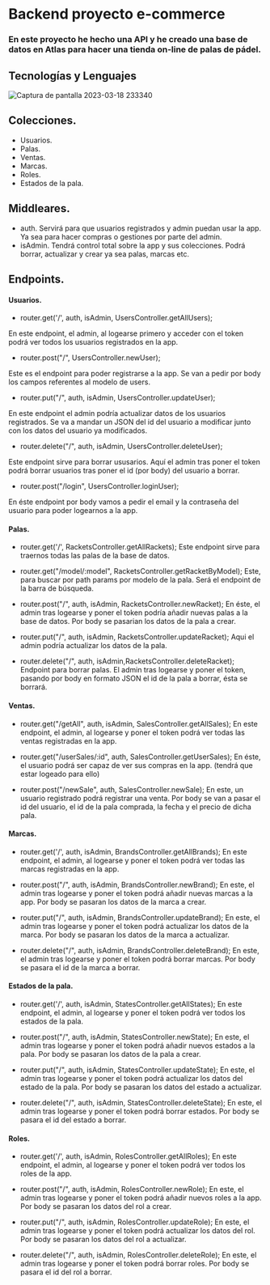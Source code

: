 # Backend proyecto e-commerce

### En este proyecto he hecho una API y he creado una base de datos en Atlas para hacer una tienda on-line de palas de pádel.

## Tecnologías y Lenguajes

![Captura de pantalla 2023-03-18 233340](https://user-images.githubusercontent.com/112971504/226147575-f98bc83d-9065-4c4f-b86f-fb8439c5a9c9.png)

## Colecciones.

- Usuarios.
- Palas.
- Ventas.
- Marcas.
- Roles.
- Estados de la pala.


## Middleares.

- auth. Servirá para que usuarios registrados y admin puedan usar la app. Ya sea para hacer compras o gestiones por parte del admin.
- isAdmin. Tendrá control total sobre la app y sus colecciones. Podrá borrar, actualizar y crear ya sea palas, marcas etc.


## Endpoints.

#### Usuarios.

- router.get('/', auth, isAdmin, UsersController.getAllUsers);

En este endpoint, el admin,  al logearse primero y acceder con el token podrá ver todos los usuarios registrados en la app.


- router.post("/", UsersController.newUser);

Este es el endpoint para poder registrarse a la app. Se van a pedir por body los campos referentes al modelo de users.


- router.put("/", auth, isAdmin, UsersController.updateUser);

En este endpoint el admin podría actualizar datos de los usuarios registrados. Se va a mandar un JSON del id del usuario a modificar junto con los datos del usuario ya modificados.


- router.delete("/", auth, isAdmin, UsersController.deleteUser);

Este endpoint sirve para borrar ususarios. Aquí el admin tras poner el token podrá borrar usuarios tras poner el id (por body) del usuario a borrar.


- router.post("/login", UsersController.loginUser);

En éste endpoint por body vamos a pedir el email y la contraseña del usuario para poder logearnos a la app.


#### Palas.

- router.get('/', RacketsController.getAllRackets);
Este endpoint sirve para traernos todas las palas de la base de datos.

- router.get("/model/:model", RacketsController.getRacketByModel);
Este, para buscar por path params por modelo de la pala. Será el endpoint de la barra de búsqueda.

- router.post("/", auth, isAdmin, RacketsController.newRacket);
En éste, el admin tras logearse y poner el token podría añadir nuevas palas a la base de datos. Por body se pasarian los datos de la pala a crear.

- router.put("/", auth, isAdmin, RacketsController.updateRacket);
Aqui el admin podría actualizar los datos de la pala.

- router.delete("/", auth, isAdmin,RacketsController.deleteRacket);
Endpoint para borrar palas. El admin tras logearse y poner el token, pasando por body en formato JSON el id de la pala a borrar, ésta se borrará.

#### Ventas.

- router.get("/getAll", auth, isAdmin, SalesController.getAllSales);
En este endpoint, el admin, al logearse y poner el token podrá ver todas las ventas registradas en la app.

- router.get("/userSales/:id", auth, SalesController.getUserSales);
En éste, el usuario podrá ser capaz de ver sus compras en la app. (tendrá que estar logeado para ello)

- router.post("/newSale", auth,  SalesController.newSale);
En este, un usuario  registrado podrá registrar una venta. Por body se van a pasar el id del usuario, el id de la pala comprada, la fecha y el precio de dicha pala.

#### Marcas. 

- router.get('/', auth, isAdmin, BrandsController.getAllBrands);
En este endpoint, el admin, al logearse y poner el token podrá ver todas las marcas registradas en la app.

- router.post("/", auth, isAdmin, BrandsController.newBrand);
En este, el admin tras logearse y poner el token podrá añadir nuevas marcas a la app. Por body se pasaran los datos de la marca a crear.

- router.put("/", auth, isAdmin, BrandsController.updateBrand);
En este, el admin tras logearse y poner el token podrá actualizar los datos de la marca. Por body se pasaran los datos de la marca a actualizar.

- router.delete("/", auth, isAdmin, BrandsController.deleteBrand);
En este, el admin tras logearse y poner el token podrá borrar marcas. Por body se pasara el id de la marca a borrar.

#### Estados de la pala.

- router.get('/', auth, isAdmin, StatesController.getAllStates);
En este endpoint, el admin, al logearse y poner el token podrá ver todos los estados de la pala.

- router.post("/", auth, isAdmin, StatesController.newState);
En este, el admin tras logearse y poner el token podrá añadir nuevos estados a la pala. Por body se pasaran los datos de la pala a crear.

- router.put("/", auth, isAdmin, StatesController.updateState);
En este, el admin tras logearse y poner el token podrá actualizar los datos del estado de la pala. Por body se pasaran los datos del estado a actualizar.

- router.delete("/", auth, isAdmin, StatesController.deleteState);
En este, el admin tras logearse y poner el token podrá borrar estados. Por body se pasara el id del estado a borrar.

#### Roles.

- router.get('/', auth, isAdmin, RolesController.getAllRoles);
En este endpoint, el admin, al logearse y poner el token podrá ver todos los roles de la app.

- router.post("/", auth, isAdmin, RolesController.newRole);
En este, el admin tras logearse y poner el token podrá añadir nuevos roles a la app. Por body se pasaran los datos del rol a crear.

- router.put("/", auth, isAdmin, RolesController.updateRole);
En este, el admin tras logearse y poner el token podrá actualizar los datos del rol. Por body se pasaran los datos del rol a actualizar.

- router.delete("/", auth, isAdmin, RolesController.deleteRole);
En este, el admin tras logearse y poner el token podrá borrar roles. Por body se pasara el id del rol a borrar.
